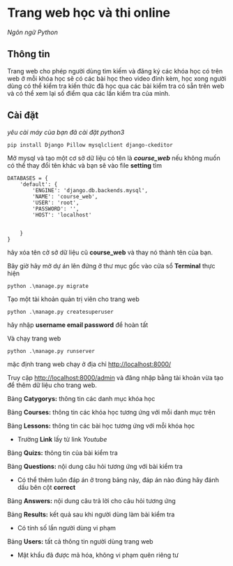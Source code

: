 # **Trang web học và thi online**
*Ngôn ngữ Python*

## Thông tin
Trang web cho phép người dùng tìm kiếm và đăng ký các khóa học có trên  web ở mỗi khóa học sẽ có các bài học theo video đính kèm, học xong người dùng có thể kiểm tra kiến thức đã học qua các bài kiểm tra có sẵn trên web và có thể xem lại số điểm qua các lần kiểm tra của mình.


## Cài đặt
*yêu cài máy của bạn đã cài đặt python3*
```
pip install Django Pillow mysqlclient django-ckeditor
```
Mở mysql và tạo một cơ sở dữ liệu có tên là ***course_web*** nếu không muốn có thể thay đổi tên khác và bạn sẽ vào file **setting** tìm 
``` 
DATABASES = {
    'default': {
        'ENGINE': 'django.db.backends.mysql',
        'NAME': 'course_web',
        'USER': 'root',
        'PASSWORD': '',
        'HOST': 'localhost'


    }
}
 ```
hãy xóa tên cở sở dữ liệu cũ **course_web** và thay nó thành tên của bạn. 

Bây giờ hãy mở dự án lên đứng ở thư mục gốc vào cửa sổ **Terminal** thực hiện 
``` 
python .\manage.py migrate
```
Tạo một tài khoản quản trị viên cho trang web
```
python .\manage.py createsuperuser
```
hãy nhập **username email password** để hoàn tất

Và chạy trang web
``` 
python .\manage.py runserver
```
mặc định trang web chạy ở địa chỉ [http://localhost:8000/](http://localhost:8000/)

Truy cập [http://localhost:8000/admin](http://localhost:8000/admin) và đăng nhập bằng tài khoản vừa tạo để thêm dữ liệu cho trang web.

Bảng **Catygorys:** thông tin các danh mục khóa học

Bảng **Courses:** thông tin các khóa học tương ứng với mỗi danh mục trên

Bảng **Lessons:** thông tin các bài học tương ứng với mỗi khóa học

* Trường **Link** lấy từ link *Youtube*

Bảng **Quizs:** thông tin của bài kiểm tra

Bảng **Questions:** nội dung câu hỏi tương ứng với bài kiểm tra

* Có thể thêm luôn đáp án ở trong bảng này, đáp án nào đúng hãy đánh dấu bên cột **correct**

Bảng **Answers:** nội dung câu trả lời cho câu hỏi tương ứng

Bảng **Results:** kết quả sau khi người dùng làm bài kiểm tra

* Có tính số lần người dùng vi phạm 

Bảng **Users:** tất cả thông tin người dùng trang web

* Mật khẩu đã được mã hóa, không vi phạm quên riêng tư

